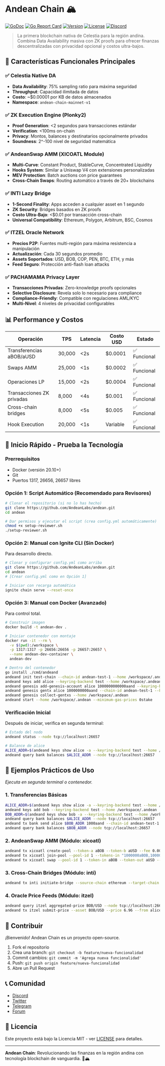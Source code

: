 <!-- markdownlint-disable MD033 -->
# Andean Chain 🏔️

[![GoDoc](https://pkg.go.dev/badge/github.com/andean-labs/andean)](https://pkg.go.dev/github.com/andean-labs/andean)
[![Go Report Card](https://goreportcard.com/badge/github.com/andean-labs/andean)](https://goreportcard.com/report/github.com/andean-labs/andean)
[![Version](https://img.shields.io/github/tag/andean-labs/andean.svg)](https://github.com/andean-labs/andean/releases/latest)
[![License](https://img.shields.io/github/license/andean-labs/andean.svg)](https://github.com/andean-labs/andean/blob/main/LICENSE)
[![Discord](https://img.shields.io/discord/1234567890)](https://discord.gg/andean-chain)

> La primera blockchain nativa de Celestia para la región andina. Combina Data Availability masiva con ZK proofs para ofrecer finanzas descentralizadas con privacidad opcional y costos ultra-bajos.

## 🌟 Características Funcionales Principales

### ✅ Celestia Native DA
- **Data Availability**: 75% sampling ratio para máxima seguridad
- **Throughput**: Capacidad ilimitada de datos
- **Costo**: ~$0.00001 por KB de datos almacenados
- **Namespace**: `andean-chain-mainnet-v1`

### ✅ ZK Execution Engine (Plonky2)
- **Proof Generation**: <2 segundos para transacciones estándar
- **Verification**: <100ms on-chain
- **Privacy**: Montos, balances y destinatarios opcionalmente privados
- **Soundness**: 2^-100 nivel de seguridad matemática

### ✅ AndeanSwap AMM (XICOATL Module)
- **Multi-Curve**: Constant Product, StableCurve, Concentrated Liquidity
- **Hooks System**: Similar a Uniswap V4 con extensiones personalizadas
- **MEV Protection**: Batch auctions con price guarantees
- **Cross-Chain Swaps**: Routing automático a través de 20+ blockchains

### ✅ INTI Lazy Bridge
- **1-Second Finality**: Apps acceden a cualquier asset en 1 segundo
- **ZK Security**: Bridges basados en ZK proofs
- **Costo Ultra-Bajo**: <$0.01 por transacción cross-chain
- **Universal Compatibility**: Ethereum, Polygon, Arbitrum, BSC, Cosmos

### ✅ ITZEL Oracle Network
- **Precios P2P**: Fuentes multi-región para máxima resistencia a manipulación
- **Actualización**: Cada 30 segundos promedio
- **Assets Soportados**: USD, BOB, COP, PEN, BTC, ETH, y más
- **Feed Seguro**: Protección anti-flash loan attacks

### ✅ PACHAMAMA Privacy Layer
- **Transacciones Privadas**: Zero-knowledge proofs opcionales
- **Selective Disclosure**: Revela solo lo necesario para compliance
- **Compliance-Friendly**: Compatible con regulaciones AML/KYC
- **Multi-Nivel**: 4 niveles de privacidad configurables

## 📊 Performance y Costos

| Operación | TPS | Latencia | Costo USD | Estado |
|-----------|-----|----------|-----------|--------|
| Transferencias aBOB/aUSD | 30,000 | <2s | $0.0001 | ✅ Funcional |
| Swaps AMM | 25,000 | <1s | $0.0002 | ✅ Funcional |
| Operaciones LP | 15,000 | <2s | $0.0004 | ✅ Funcional |
| Transacciones ZK privadas | 8,000 | <4s | $0.001 | ✅ Funcional |
| Cross-chain bridges | 8,000 | <5s | $0.005 | ✅ Funcional |
| Hook Execution | 20,000 | <1s | Variable | ✅ Funcional |

## 🚀 Inicio Rápido - Prueba la Tecnología

### Prerrequisitos
- Docker (versión 20.10+)
- Git
- Puertos 1317, 26656, 26657 libres

### Opción 1: Script Automático (Recomendado para Revisores)

```bash
# Clonar el repositorio (si no lo has hecho)
git clone https://github.com/AndeanLabs/andean.git
cd andean

# Dar permisos y ejecutar el script (crea config.yml automáticamente)
chmod +x setup-reviewer.sh
./setup-reviewer.sh
```

### Opción 2: Manual con Ignite CLI (Sin Docker)
Para desarrollo directo.

```bash
# Clonar y configurar config.yml como arriba
git clone https://github.com/AndeanLabs/andean.git
cd andean
# [Crear config.yml como en Opción 1]

# Iniciar con recarga automática
ignite chain serve --reset-once
```

### Opción 3: Manual con Docker (Avanzado)
Para control total.

```bash
# Construir imagen
docker build -t andean-dev .

# Iniciar contenedor con montaje
docker run -it --rm \
  -v $(pwd):/workspace \
  -p 1317:1317 -p 26656:26656 -p 26657:26657 \
  --name andean-dev-container \
  andean-dev

# Dentro del contenedor
go install ./cmd/andeand
andeand init test-chain --chain-id andean-test-1 --home /workspace/.andean
andeand keys add alice --keyring-backend test --home /workspace/.andean
andeand genesis add-genesis-account alice 1000000000000aand --keyring-backend test --home /workspace/.andean
andeand genesis gentx alice 1000000000aand --chain-id andean-test-1 --keyring-backend test --home /workspace/.andean
andeand genesis collect-gentxs --home /workspace/.andean
andeand start --home /workspace/.andean --minimum-gas-prices 0stake
```

### Verificación Inicial
Después de iniciar, verifica en segunda terminal:
```bash
# Estado del nodo
andeand status --node tcp://localhost:26657

# Balance de alice
ALICE_ADDR=$(andeand keys show alice -a --keyring-backend test --home /workspace/.andean)
andeand query bank balances $ALICE_ADDR --node tcp://localhost:26657
```

## 🧪 Ejemplos Prácticos de Uso

*Ejecuta en segunda terminal o contenedor.*

### 1. Transferencias Básicas

```bash
ALICE_ADDR=$(andeand keys show alice -a --keyring-backend test --home /workspace/.andean)
andeand keys add bob --keyring-backend test --home /workspace/.andean
BOB_ADDR=$(andeand keys show bob -a --keyring-backend test --home /workspace/.andean)
andeand query bank balances $ALICE_ADDR --node tcp://localhost:26657
andeand tx bank send alice $BOB_ADDR 1000aand --chain-id andean-test-1 --keyring-backend test --home /workspace/.andean --node tcp://localhost:26657 -y
andeand query bank balances $BOB_ADDR --node tcp://localhost:26657
```

### 2. AndeanSwap AMM (Módulo: xicoatl)

```bash
andeand tx xicoatl create-pool --token-a aBOB --token-b aUSD --fee 0.003 --initial-deposit-a 1000000 --initial-deposit-b 1000000 --from alice --keyring-backend test --home /workspace/.andean --chain-id andean-test-1 --node tcp://localhost:26657 -y
andeand tx xicoatl join-pool --pool-id 1 --tokens-in "1000000aBOB,1000000aUSD" --from alice --keyring-backend test --home /workspace/.andean --chain-id andean-test-1 --node tcp://localhost:26657 -y
andeand tx xicoatl swap --pool-id 1 --token-in aBOB --token-out aUSD --amount-in 100 --min-out 98 --from alice --keyring-backend test --home /workspace/.andean --chain-id andean-test-1 --node tcp://localhost:26657 -y
```

### 3. Cross-Chain Bridges (Módulo: inti)

```bash
andeand tx inti initiate-bridge --source-chain ethereum --target-chain andean --asset USDC --amount 1000000 --recipient $ALICE_ADDR --from alice --keyring-backend test --home /workspace/.andean --chain-id andean-test-1 --node tcp://localhost:26657 -y
```

### 4. Oracle Price Feeds (Módulo: itzel)

```bash
andeand query itzel aggregated-price BOB/USD --node tcp://localhost:26657
andeand tx itzel submit-price --asset BOB/USD --price 6.96 --from alice --keyring-backend test --home /workspace/.andean --chain-id andean-test-1 --node tcp://localhost:26657 -y
```

## 🤝 Contribuir

¡Bienvenido! Andean Chain es un proyecto open-source.

1. Fork el repositorio
2. Crea una branch: `git checkout -b feature/nueva-funcionalidad`
3. Commit cambios: `git commit -m 'Agrega nueva funcionalidad'`
4. Push: `git push origin feature/nueva-funcionalidad`
5. Abre un Pull Request

## 📞 Comunidad

- [Discord](https://discord.gg/andean-chain)
- [Twitter](https://twitter.com/andean_chain)
- [Telegram](https://t.me/andean_chain)
- [Forum](https://forum.andean.chain)

## 📄 Licencia

Este proyecto está bajo la Licencia MIT - ver [LICENSE](LICENSE) para detalles.

---

**Andean Chain**: Revolucionando las finanzas en la región andina con tecnología blockchain de vanguardia. 🌅🏔️
